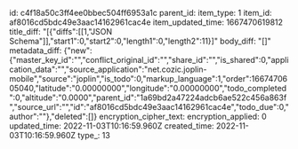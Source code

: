 id: c4f18a50c3ff4ee0bbec504ff6953a1c
parent_id: 
item_type: 1
item_id: af8016cd5bdc49e3aac14162961cac4e
item_updated_time: 1667470619812
title_diff: "[{\"diffs\":[[1,\"JSON Schema\"]],\"start1\":0,\"start2\":0,\"length1\":0,\"length2\":11}]"
body_diff: "[]"
metadata_diff: {"new":{"master_key_id":"","conflict_original_id":"","share_id":"","is_shared":0,"application_data":"","source_application":"net.cozic.joplin-mobile","source":"joplin","is_todo":0,"markup_language":1,"order":1667470605040,"latitude":"0.00000000","longitude":"0.00000000","todo_completed":0,"altitude":"0.0000","parent_id":"1a69bd2a47224adcb6ae522c456a863f","source_url":"","id":"af8016cd5bdc49e3aac14162961cac4e","todo_due":0,"author":""},"deleted":[]}
encryption_cipher_text: 
encryption_applied: 0
updated_time: 2022-11-03T10:16:59.960Z
created_time: 2022-11-03T10:16:59.960Z
type_: 13